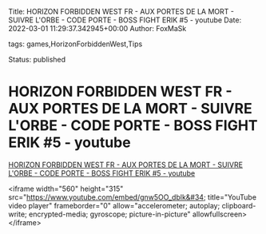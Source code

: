 Title: HORIZON FORBIDDEN WEST FR - AUX PORTES DE LA MORT - SUIVRE L&#39;ORBE - CODE PORTE - BOSS FIGHT ERIK #5 - youtube
Date: 2022-03-01 11:29:37.342945+00:00
Author: FoxMaSk 

tags: games,HorizonForbiddenWest,Tips

Status: published





# HORIZON FORBIDDEN WEST FR - AUX PORTES DE LA MORT - SUIVRE L&#39;ORBE - CODE PORTE - BOSS FIGHT ERIK #5 - youtube

[HORIZON FORBIDDEN WEST FR - AUX PORTES DE LA MORT - SUIVRE L&#39;ORBE - CODE PORTE - BOSS FIGHT ERIK #5 - youtube](https://www.youtube.com/watch?v=gnw5OO_dblk)

&lt;iframe width=&#34;560&#34; height=&#34;315&#34; src=&#34;https://www.youtube.com/embed/gnw5OO_dblk&#34; title=&#34;YouTube video player&#34; frameborder=&#34;0&#34; allow=&#34;accelerometer; autoplay; clipboard-write; encrypted-media; gyroscope; picture-in-picture&#34; allowfullscreen&gt;&lt;/iframe&gt;